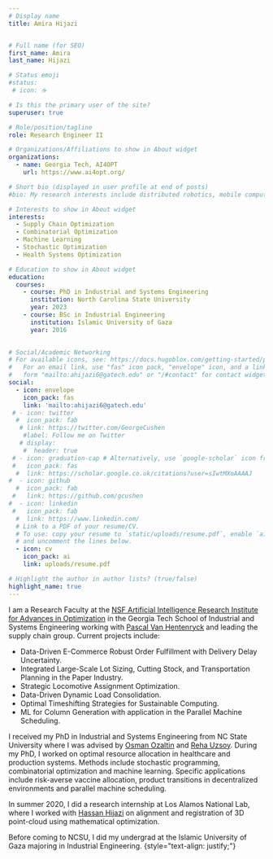 ```yaml
---
# Display name
title: Amira Hijazi


# Full name (for SEO)
first_name: Amira
last_name: Hijazi

# Status emoji
#status:
 # icon: ☕️

# Is this the primary user of the site?
superuser: true

# Role/position/tagline
role: Research Engineer II

# Organizations/Affiliations to show in About widget
organizations:
  - name: Georgia Tech, AI4OPT
    url: https://www.ai4opt.org/

# Short bio (displayed in user profile at end of posts)
#bio: My research interests include distributed robotics, mobile computing and programmable matter.

# Interests to show in About widget
interests:
  - Supply Chain Optimization
  - Combinatorial Optimization
  - Machine Learning
  - Stochastic Optimization
  - Health Systems Optimization

# Education to show in About widget
education:
  courses:
    - course: PhD in Industrial and Systems Engineering 
      institution: North Carolina State University
      year: 2023
    - course: BSc in Industrial Engineering
      institution: Islamic University of Gaza
      year: 2016
 

# Social/Academic Networking
# For available icons, see: https://docs.hugoblox.com/getting-started/page-builder/#icons
#   For an email link, use "fas" icon pack, "envelope" icon, and a link in the
#   form "mailto:ahijazi6@gatech.edu" or "/#contact" for contact widget.
social:
  - icon: envelope
    icon_pack: fas
    link: 'mailto:ahijazi6@gatech.edu'
 # - icon: twitter
  #  icon_pack: fab
   # link: https://twitter.com/GeorgeCushen
    #label: Follow me on Twitter
   # display:
    #  header: true
 # - icon: graduation-cap # Alternatively, use `google-scholar` icon from `ai` icon pack
 #   icon_pack: fas
  #  link: https://scholar.google.co.uk/citations?user=sIwtMXoAAAAJ
#  - icon: github
  #  icon_pack: fab
 #   link: https://github.com/gcushen
#  - icon: linkedin
 #   icon_pack: fab
  #  link: https://www.linkedin.com/
  # Link to a PDF of your resume/CV.
  # To use: copy your resume to `static/uploads/resume.pdf`, enable `ai` icons in `params.yaml`,
  # and uncomment the lines below.
  - icon: cv
    icon_pack: ai
    link: uploads/resume.pdf

# Highlight the author in author lists? (true/false)
highlight_name: true
---
```

 I am a Research Faculty at the [NSF Artificial Intelligence Research Institute for Advances in Optimization](https://www.ai4opt.org/) in the Georgia Tech School of Industrial and Systems Engineering working with [Pascal Van Hentenryck](https://sites.gatech.edu/pascal-van-hentenryck/) and leading the supply chain group. Current projects include:
 - Data-Driven E-Commerce Robust Order Fulfillment with Delivery Delay Uncertainty.
- Integrated Large-Scale Lot Sizing, Cutting Stock, and Transportation Planning in the Paper Industry.
- Strategic Locomotive Assignment Optimization. 
- Data-Driven Dynamic Load Consolidation. 
- Optimal Timeshifting Strategies for Sustainable Computing.
- ML for Column Generation with application in the Parallel Machine Scheduling. 

 I received my PhD in Industrial and Systems Engineering from NC State University where I was advised by [Osman Ozaltin](https://www.ise.ncsu.edu/people/oyozalti/) and [Reha Uzsoy](https://www.ise.ncsu.edu/people/ruzsoy/). During my PhD, I worked on optimal resource allocation in healthcare and production systems.  Methods include stochastic programming, combinatorial optimization and machine learning. Specific applications include risk-averse vaccine allocation, product transitions in decentralized environments and parallel machine scheduling.

In summer 2020, I did a research internship at Los Alamos National Lab, where I worked with [Hassan Hijazi](https://about.me/hhijazi) on alignment and registration of 3D point-cloud using mathematical optimization.

Before coming to NCSU,  I did my undergrad at the Islamic University of Gaza majoring in Industrial Engineering.
{style="text-align: justify;"}
